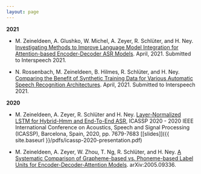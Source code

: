 ```yaml
---
layout: page
---
```


**2021**

- M. Zeineldeen, A. Glushko, W. Michel, A. Zeyer, R. Schlüter, and H. Ney.
  [Investigating Methods to Improve Language Model Integration for
  Attention-based Encoder-Decoder ASR
  Models](https://arxiv.org/abs/2104.05544). April, 2021. Submitted to
  Interspeech 2021.

- N. Rossenbach, M. Zeineldeen, B. Hilmes, R. Schlüter, and H. Ney.
  [Comparing the Benefit of Synthetic Training Data for Various Automatic Speech
  Recognition Architectures](https://arxiv.org/abs/2104.05379). April, 2021.
  Submitted to Interspeech 2021.

**2020**

- M. Zeineldeen, A. Zeyer, R. Schlüter and H. Ney.
[Layer-Normalized LSTM for Hybrid-Hmm and End-To-End ASR](https://www-i6.informatik.rwth-aachen.de/publications/download/1127/Zeineldeen-ICASSP-2020.pdf),
ICASSP 2020 - 2020 IEEE International Conference on Acoustics, Speech and Signal Processing (ICASSP),
Barcelona, Spain, 2020, pp. 7679-7683 [[slides]]({{ site.baseurl }}/pdfs/icassp-2020-presentation.pdf)

- M. Zeineldeen, A. Zeyer, W. Zhou, T. Ng, R. Schlüter, and H. Ney.
[A Systematic Comparison of Grapheme-based vs. Phoneme-based Label Units for Encoder-Decoder-Attention Models](https://arxiv.org/abs/2005.09336). arXiv:2005.09336.
